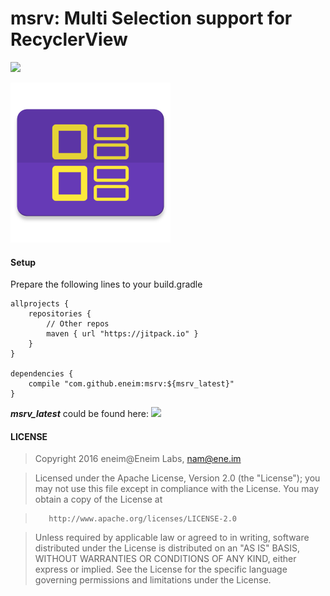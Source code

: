 # msrv: Multi Selection support for RecyclerView

[![](https://jitpack.io/v/eneim/msrv.svg)](https://jitpack.io/#eneim/msrv)

<img src="https://raw.githubusercontent.com/eneim/msrv/develop/art/web_hi_res_512.png" width="256">

#### Setup

Prepare the following lines to your build.gradle

```guava
allprojects {
	repositories {
		// Other repos
		maven { url "https://jitpack.io" }
	}
}
	
dependencies {
	compile "com.github.eneim:msrv:${msrv_latest}"
}
```

***msrv_latest*** could be found here: [![](https://jitpack.io/v/eneim/msrv.svg)](https://jitpack.io/#eneim/msrv)

#### LICENSE

> Copyright 2016 eneim@Eneim Labs, nam@ene.im

> Licensed under the Apache License, Version 2.0 (the "License"); you may not use this file except in compliance with the License. You may obtain a copy of the License at

>        http://www.apache.org/licenses/LICENSE-2.0
        
> Unless required by applicable law or agreed to in writing, software
distributed under the License is distributed on an "AS IS" BASIS,
WITHOUT WARRANTIES OR CONDITIONS OF ANY KIND, either express or implied.
See the License for the specific language governing permissions and
limitations under the License.
